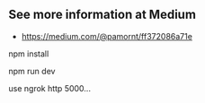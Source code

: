 
## See more information at Medium

- https://medium.com/@pamornt/ff372086a71e

npm install

npm run dev

use ngrok http 5000...
